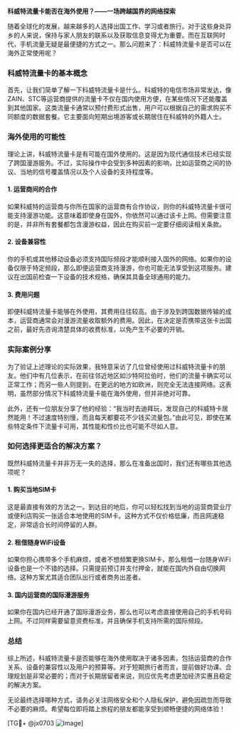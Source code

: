 **科威特流量卡能否在海外使用？——一场跨越国界的网络探索**

随着全球化的发展，越来越多的人选择出国工作、学习或者旅行。对于这些身处异乡的人来说，保持与家人朋友的联系以及获取信息变得尤为重要。而在互联网时代，手机流量无疑是最便捷的方式之一。那么问题来了：科威特流量卡是否可以在海外正常使用呢？

### 科威特流量卡的基本概念

首先，让我们简单了解一下科威特流量卡是什么。科威特的电信市场非常发达，像ZAIN、STC等运营商提供的流量卡不仅在国内使用方便，在某些情况下还能覆盖到其他国家。这类流量卡通常以预付费形式出售，用户可以根据自己的需求购买不同额度的数据套餐。它主要面向短期出境游客或长期居住在科威特的外籍人士。

### 海外使用的可能性

理论上讲，科威特流量卡是有可能在国外使用的。这是因为现代通信技术已经实现了跨国漫游服务。不过，实际操作中会受到多种因素的影响，比如运营商之间的协议、当地的信号覆盖情况以及个人设备的支持程度等。

#### 1. **运营商间的合作**
如果科威特的运营商与你所在国家的运营商有合作协议，则你的科威特流量卡很可能支持漫游功能。这意味着即使身在国外，你依然可以通过该卡上网。但需要注意的是，并非所有套餐都包含漫游权益，因此在购买前一定要仔细阅读相关条款。

#### 2. **设备兼容性**
你的手机或其他移动设备必须支持国际频段才能顺利接入国外的网络。如果你的设备仅限于特定频段，那么即便运营商支持漫游，你也可能无法享受到这项服务。建议在出国前检查一下设备的技术规格，确保其具备全球通用的能力。

#### 3. **费用问题**
即便科威特流量卡能够在外使用，其费用往往较高。由于涉及到跨国数据传输的成本，运营商通常会对漫游流量收取额外的费用。因此，在决定是否携带这张卡出国之前，最好先咨询清楚具体的收费标准，以免产生不必要的开销。

### 实际案例分享

为了验证上述理论的实际效果，我特意采访了几位曾经使用过科威特流量卡的朋友。他们中有几位表示，在前往邻近地区如沙特阿拉伯时，他们的流量卡确实可以正常工作；而另一些人则提到，在更远的地方如欧洲，则完全无法连接网络。这表明，虽然部分情况下科威特流量卡能在海外使用，但并非绝对可靠。

此外，还有一位朋友分享了他的经验：“我当时去迪拜玩，发现自己的科威特卡居然能用！不过速度特别慢，而且每天都要花不少钱买流量包。”由此可见，即使在某些特定条件下流量卡可用，其性能和性价比也可能不尽如人意。

### 如何选择更适合的解决方案？

既然科威特流量卡并非万无一失的选择，那么在准备出国时，我们还有哪些其他选项呢？

#### 1. **购买当地SIM卡**
这是最直接有效的方法之一。到达目的地后，你可以轻松找到当地的运营商营业厅或便利店购买一张适合本地使用的SIM卡。这种方式不仅价格低廉，而且网速稳定，非常适合长时间停留的人群。

#### 2. **租借随身WiFi设备**
如果你担心携带多个手机麻烦，或者不想频繁更换SIM卡，那么租借一台随身WiFi设备也是一个不错的选择。只需提前预订并支付押金，就能在国内外自由切换网络。这种方案尤其适合团队出行或者商务出差者。

#### 3. **国内运营商的国际漫游服务**
如果你在国内已经开通了国际漫游业务，那么也可以考虑直接使用自己的手机号码上网。不过同样需要留意资费标准，并且确保手机支持所需的国际频段。

### 总结

综上所述，科威特流量卡是否能够在海外使用取决于诸多因素，包括运营商的合作关系、设备的兼容性以及用户的预算等。对于短期旅行者而言，提前做好功课、合理规划是非常必要的；而对于长期居留者来说，则应优先考虑更加经济实惠且稳定的解决方案。

无论最终选择哪种方式，请务必关注网络安全和个人隐私保护，避免因疏忽而导致不必要的麻烦。希望每位即将踏上旅程的朋友都能享受到顺畅便捷的网络体验！

[TG💪+ @jx0703 ![Image](https://github.com/user-attachments/assets/dbca1d08-cadb-493c-b0ec-ad6f7a83f270)]